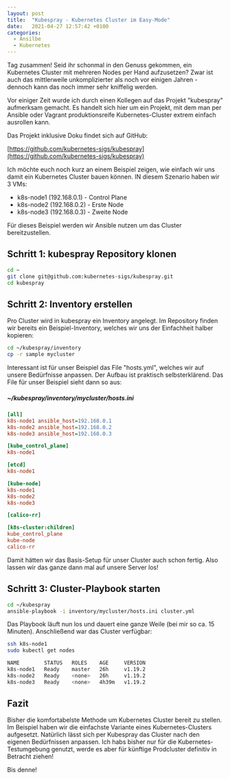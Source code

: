 ```yaml
---
layout: post
title:  "Kubespray - Kubernetes Cluster im Easy-Mode" 
date:   2021-04-27 12:57:42 +0100
categories: 
  - Ansilbe
  - Kubernetes
---
```


Tag zusammen! Seid ihr schonmal in den Genuss gekommen, ein Kubernetes Cluster mit mehreren Nodes per Hand aufzusetzen? Zwar ist auch das mittlerweile 
unkomplizierter als noch vor einigen Jahren - dennoch kann das noch immer sehr kniffelig werden.

Vor einiger Zeit wurde ich durch einen Kollegen auf das Projekt "kubespray" aufmerksam gemacht. Es handelt sich hier um ein Projekt, mit dem man per Ansible oder Vagrant produktionsreife Kubernetes-Cluster extrem einfach ausrollen kann. 

Das Projekt inklusive Doku findet sich auf GitHub:

[https://github.com/kubernetes-sigs/kubespray](https://github.com/kubernetes-sigs/kubespray)

Ich möchte euch noch kurz an einem Beispiel zeigen, wie einfach wir uns damit ein Kubernetes Cluster bauen können. IN diesem Szenario haben wir 3 VMs:

* k8s-node1 (192.168.0.1) - Control Plane
* k8s-node2 (192.168.0.2) - Erste Node
* k8s-node3 (192.168.0.3) - Zweite Node

Für dieses Beispiel werden wir Ansible nutzen um das Cluster bereitzustellen.

## Schritt 1: kubespray Repository klonen
``` bash
cd ~
git clone git@github.com:kubernetes-sigs/kubespray.git
cd kubespray
```

## Schritt 2: Inventory erstellen

Pro Cluster wird in kubespray ein Inventory angelegt. Im Repository finden wir bereits ein Beispiel-Inventory, welches wir uns der Einfachheit halber kopieren:

```bash
cd ~/kubespray/inventory
cp -r sample mycluster
```

Interessant ist für unser Beispiel das File "hosts.yml", welches wir auf unsere Bedürfnisse anpassen. Der Aufbau ist praktisch selbsterklärend. Das File für
unser Beispiel sieht dann so aus:

##### ~/kubespray/inventory/mycluster/hosts.ini
```ini
[all]
k8s-node1 ansible_host=192.168.0.1
k8s-node2 ansible_host=192.168.0.2
k8s-node3 ansible_host=192.168.0.3

[kube_control_plane]
k8s-node1

[etcd]
k8s-node1

[kube-node]
k8s-node1
k8s-node2
k8s-node3

[calico-rr]

[k8s-cluster:children]
kube_control_plane
kube-node
calico-rr

```

Damit hätten wir das Basis-Setup für unser Cluster auch schon fertig. Also lassen wir das ganze dann mal auf unsere Server los!

## Schritt 3: Cluster-Playbook starten

```bash
cd ~/kubespray
ansible-playbook -i inventory/mycluster/hosts.ini cluster.yml
```

Das Playbook läuft nun los und dauert eine ganze Weile (bei mir so ca. 15 Minuten). Anschließend war das Cluster verfügbar:

``` bash
ssh k8s-node1
sudo kubectl get nodes

NAME        STATUS   ROLES    AGE     VERSION
k8s-node1   Ready    master   26h     v1.19.2
k8s-node2   Ready    <none>   26h     v1.19.2
k8s-node3   Ready    <none>   4h39m   v1.19.2

```

## Fazit

Bisher die komfortabelste Methode um Kubernetes Cluster bereit zu stellen. Im Beispiel haben wir die einfachste Variante eines Kubernetes-Clusters aufgesetzt. Natürlich lässt sich per Kubespray das Cluster nach den eigenen Bedürfnissen anpassen. Ich habs bisher nur für die Kubernetes-Testumgebung genutzt, werde es aber für künftige Prodcluster definitiv in Betracht ziehen!

Bis denne!






